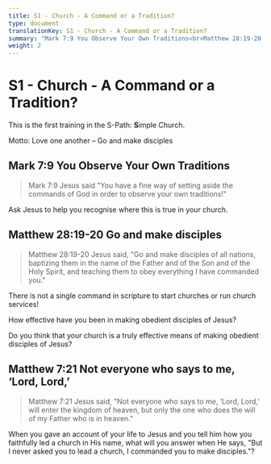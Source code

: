 ```yaml
---
title: S1 - Church - A Command or a Tradition?
type: document
translationKey: S1 - Church - A Command or a Tradition?
summary: "Mark 7:9 You Observe Your Own Traditions<br>Matthew 28:19-20 Go and make disciples<br>Matthew 7:21 Not everyone who says to me, ‘Lord, Lord,’"
weight: 2
---
```

# S1 - Church - A Command or a Tradition?

This is the first training in the S-Path: **S**imple Church.

Motto: Love one another – Go and make disciples

## Mark 7:9 You Observe Your Own Traditions

>   Mark 7:9 Jesus said "You have a fine way of setting aside the commands of God in order to observe your own traditions!"

Ask Jesus to help you recognise where this is true in your church.

## Matthew 28:19-20 Go and make disciples

>   Matthew 28:19-20 Jesus said, "Go and make disciples of all nations, baptizing them in the name of the Father and of the Son and of the Holy Spirit, and teaching them to obey everything I have commanded you."

There is not a single command in scripture to start churches or run church services!

How effective have you been in making obedient disciples of Jesus?

Do you think that your church is a truly effective means of making obedient disciples of Jesus?

## Matthew 7:21 Not everyone who says to me, ‘Lord, Lord,’

>   Matthew 7:21 Jesus said, “Not everyone who says to me, ‘Lord, Lord,’ will enter the kingdom of heaven, but only the one who does the will of my Father who is in heaven."

When you gave an account of your life to Jesus and you tell him how you faithfully led a church in His name, what will you answer when He says, "But I never asked you to lead a church, I commanded you to make disciples."?

